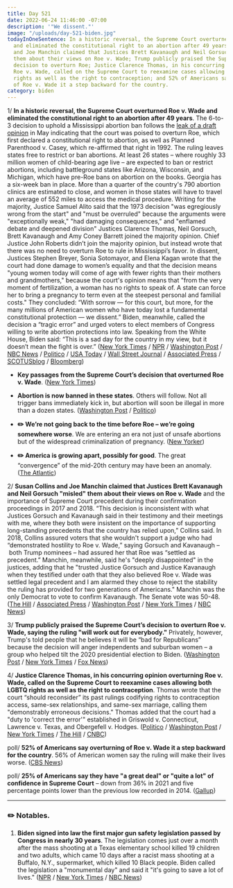 ```yaml
---
title: Day 521
date: 2022-06-24 11:46:00 -07:00
description: '"We dissent."'
image: "/uploads/day-521-biden.jpg"
todayInOneSentence: In a historic reversal, the Supreme Court overturned Roe v. Wade
  and eliminated the constitutional right to an abortion after 49 years; Susan Collins
  and Joe Manchin claimed that Justices Brett Kavanaugh and Neil Gorsuch "misled"
  them about their views on Roe v. Wade; Trump publicly praised the Supreme Court’s
  decision to overturn Roe; Justice Clarence Thomas, in his concurring opinion overturning
  Roe v. Wade, called on the Supreme Court to reexamine cases allowing both LGBTQ
  rights as well as the right to contraception; and 52% of Americans say overturning
  of Roe v. Wade it a step backward for the country.
category: biden
---
```


1/ **In a historic reversal, the Supreme Court overturned Roe v. Wade and eliminated the constitutional right to an abortion after 49 years**. The 6-to-3 decision to uphold a Mississippi abortion ban follows the [leak of a draft opinion](https://whatthefuckjusthappenedtoday.com/2022/05/03/day-469/#1-the-supreme-court-voted-to-strike) in May indicating that the court was poised to overturn Roe, which first declared a constitutional right to abortion, as well as Planned Parenthood v. Casey, which re-affirmed that right in 1992. The ruling leaves states free to restrict or ban abortions. At least 26 states – where roughly 33 million women of child-bearing age live – are expected to ban or restrict abortions, including battleground states like Arizona, Wisconsin, and Michigan, which have pre-Roe bans on abortion on the books. Georgia has a six-week ban in place. More than a quarter of the country's 790 abortion clinics are estimated to close, and women in those states will have to travel an average of 552 miles to access the medical procedure. Writing for the majority, Justice Samuel Alito said that the 1973 decision "was egregiously wrong from the start" and "must be overruled" because the arguments were "exceptionally weak," "had damaging consequences," and "enflamed debate and deepened division" Justices Clarence Thomas, Neil Gorsuch, Brett Kavanaugh and Amy Coney Barrett joined the majority opinion. Chief Justice John Roberts didn’t join the majority opinion, but instead wrote that there was no need to overturn Roe to rule in Mississippi’s favor. In dissent, Justices Stephen Breyer, Sonia Sotomayor, and Elena Kagan wrote that the court had done damage to women’s equality and that the decision means "young women today will come of age with fewer rights than their mothers and grandmothers," because the court's opinion means that "from the very moment of fertilization, a woman has no rights to speak of. A state can force her to bring a pregnancy to term even at the steepest personal and familial costs." They concluded: “With sorrow — for this court, but more, for the many millions of American women who have today lost a fundamental constitutional protection — we dissent.” Biden, meanwhile, called the decision a “tragic error” and urged voters to elect members of Congress willing to write abortion protections into law. Speaking from the White House, Biden said: “This is a sad day for the country in my view, but it doesn’t mean the fight is over.” ([New York Times](https://www.nytimes.com/2022/06/24/us/roe-wade-overturned-supreme-court.html) / [NPR](https://www.npr.org/2022/06/24/1102305878/supreme-court-abortion-roe-v-wade-decision-overturn) / [Washington Post](https://www.washingtonpost.com/nation/2022/06/24/supreme-court-abortion-ruling/) / [NBC News](https://www.nbcnews.com/politics/supreme-court/supreme-court-wipes-away-constitutional-guarantee-abortion-rights-over-rcna18718) / [Politico](https://www.politico.com/news/2022/06/24/supreme-court-overturns-roe-v-wade-00042244) / [USA Today](https://www.usatoday.com/story/news/politics/2022/06/24/supreme-court-abortion-mississippi-roe-wade-decision/9357361002/) / [Wall Street Journal](https://www.wsj.com/articles/supreme-court-overturns-roe-v-wade-eliminates-constitutional-right-to-abortion-11656080124?mod=article_inline) / [Associated Press](https://apnews.com/article/abortion-supreme-court-decision-854f60302f21c2c35129e58cf8d8a7b0) / [SCOTUSblog](https://www.scotusblog.com/2022/06/supreme-court-overturns-constitutional-right-to-abortion/) / [Bloomberg](https://www.bloomberg.com/graphics/2022-supreme-court-abortion-travel/?sref=MIBMEEoj))

* **Key passages from the Supreme Court’s decision that overturned Roe v. Wade**. ([New York Times](https://www.nytimes.com/2022/06/24/us/key-passages-roe-decision-supreme-court.html))

* **Abortion is now banned in these states**. Others will follow. Not all trigger bans immediately kick in, but abortion will soon be illegal in more than a dozen states. ([Washington Post](https://www.washingtonpost.com/politics/2022/06/24/abortion-state-laws-criminalization-roe/) / [Politico](https://www.politico.com/news/2022/06/24/abortion-laws-by-state-roe-v-wade-00037695))

* **✏️ We’re not going back to the time before Roe – we’re going somewhere worse**. We are entering an era not just of unsafe abortions but of the widespread criminalization of pregnancy. ([New Yorker](https://www.newyorker.com/magazine/2022/07/04/we-are-not-going-back-to-the-time-before-roe-we-are-going-somewhere-worse))

* **✏️ America is growing apart, possibly for good**. The great “convergence” of the mid-20th century may have been an anomaly. ([The Atlantic](https://www.theatlantic.com/politics/archive/2022/06/red-and-blue-state-divide-is-growing-michael-podhorzer-newsletter/661377/))

2/ **Susan Collins and Joe Manchin claimed that Justices Brett Kavanaugh and Neil Gorsuch "misled" them about their views on Roe v. Wade** and the importance of Supreme Court precedent during their confirmation proceedings in 2017 and 2018. “This decision is inconsistent with what Justices Gorsuch and Kavanaugh said in their testimony and their meetings with me, where they both were insistent on the importance of supporting long-standing precedents that the country has relied upon,” Collins said. In 2018, Collins assured voters that she wouldn't support a judge who had “demonstrated hostility to Roe v. Wade,” saying Gorsuch and Kavanaugh – both Trump nominees – had assured her that Roe was “settled as precedent.” Manchin, meanwhile, said he's "deeply disappointed" in the justices, adding that he "trusted Justice Gorsuch and Justice Kavanaugh when they testified under oath that they also believed Roe v. Wade was settled legal precedent and I am alarmed they chose to reject the stability the ruling has provided for two generations of Americans." Manchin was the only Democrat to vote to confirm Kavanaugh. The Senate vote was 50-48. ([The Hill](https://thehill.com/homenews/senate/3536066-collins-abortion-ruling-inconsistent-with-what-gorsuch-kavanaugh-told-me/) / [Associated Press](https://apnews.com/article/abortion-us-supreme-court-brett-kavanaugh-neil-gorsuch-government-and-politics-3f1f78cc20225de4c034bf04a6f6b30e) / [Washington Post](https://www.washingtonpost.com/nation/2022/06/24/collins-manchin-kavanaugh-gorsuch-abortion-roe/) / [New York Times](https://www.nytimes.com/2022/06/24/us/roe-kavanaugh-collins-notes.html) / [NBC News](https://www.nbcnews.com/politics/supreme-court/collins-manchin-misled-kavanaugh-gorsuch-abortion-rights-rcna35230))

3/ **Trump publicly praised the Supreme Court’s decision to overturn Roe v. Wade, saying the ruling "will work out for everybody."** Privately, however, Trump's told people that he believes it will be “bad for Republicans” because the decision will anger independents and suburban women – a group who helped tilt the 2020 presidential election to Biden. ([Washington Post](https://www.washingtonpost.com/politics/2022/06/24/trump-publicly-praises-roes-repeal-privately-frets-about-impact/) / [New York Times](https://www.nytimes.com/live/2022/06/24/us/midterm-primary-elections?smid=url-share#trump-roe-wade-republicans) / [Fox News](https://www.foxnews.com/politics/trump-praises-supreme-court-decision-overturning-roe-v-wade))

4/ **Justice Clarence Thomas, in his concurring opinion overturning Roe v. Wade, called on the Supreme Court to reexamine cases allowing both LGBTQ rights as well as the right to contraception**. Thomas wrote that the court “should reconsider” its past rulings codifying rights to contraception access, same-sex relationships, and same-sex marriage, calling them "demonstrably erroneous decisions." Thomas added that the court had a "duty to 'correct the error'" established in Griswold v. Connecticut, Lawrence v. Texas, and Obergefell v. Hodges. ([Politico](https://www.politico.com/news/2022/06/24/thomas-constitutional-rights-00042256) / [Washington Post](https://www.washingtonpost.com/nation/2022/06/24/abortion-fears-lgbtq-gay-rights/) / [New York Times](https://www.nytimes.com/2022/06/24/us/clarence-thomas-roe-griswold-lawrence-obergefell.html) / [The Hill](https://thehill.com/regulation/court-battles/3535841-thomas-calls-for-overturning-precedents-on-contraceptives-lgbtq-rights/) / [CNBC](https://www.cnbc.com/2022/06/24/roe-v-wade-supreme-court-justice-thomas-says-gay-rights-rulings-open-to-be-tossed.html))

poll/ **52% of Americans say overturning of Roe v. Wade it a step backward for the country**. 56% of American women say the ruling will make their lives worse. ([CBS News](https://www.cbsnews.com/news/americans-react-to-roe-v-wade-overturn-opinion-poll-2022-06-26/))

poll/ **25% of Americans say they have "a great deal" or "quite a lot" of confidence in Supreme Court** – down from 36% in 2021 and five percentage points lower than the previous low recorded in 2014. ([Gallup](https://news.gallup.com/poll/394103/confidence-supreme-court-sinks-historic-low.aspx))

---

### ✏️ Notables.

1. **Biden signed into law the first major gun safety legislation passed by Congress in nearly 30 years**. The legislation comes just over a month after the mass shooting at a Texas elementary school killed 19 children and two adults, which came 10 days after a racist mass shooting at a Buffalo, N.Y., supermarket, which killed 10 Black people. Biden called the legislation a "monumental day" and said it "it's going to save a lot of lives." ([NPR](https://www.npr.org/2022/06/25/1107626030/biden-signs-gun-safety-law) / [New York Times](https://www.nytimes.com/2022/06/25/us/politics/gun-control-bill-biden.html) / [NBC News](https://www.nbcnews.com/politics/white-house/biden-signs-landmark-gun-legislation-god-willing-s-going-lot-lives-rcna35326))